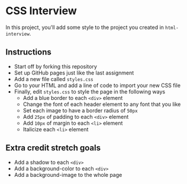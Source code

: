 # CSS Interview

In this project, you'll add some style to the project you created in `html-interview`.

## Instructions

* Start off by forking this repository
* Set up GitHub pages just like the last assignment
* Add a new file called `styles.css`
* Go to your HTML and add a line of code to import your new CSS file
* Finally, edit `styles.css` to style the page in the following ways
  * Add a blue border to each `<div>` element
  * Change the font of each header element to any font that you like
  * Set each image to have a border radius of `50px`
  * Add `25px` of padding to each `<div>` element
  * Add `10px` of margin to each `<li>` element
  * Italicize each `<li>` element
  
## Extra credit stretch goals

* Add a shadow to each `<div>`
* Add a background-color to each `<div>`
* Add a background-image to the whole page
